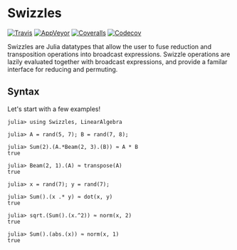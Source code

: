 # Swizzles

[![Travis](https://travis-ci.org/peterahrens/Swizzles.jl.svg?branch=master)](https://travis-ci.org/peterahrens/Swizzles.jl)
[![AppVeyor](https://ci.appveyor.com/api/projects/status/32r7s2skrgm9ubva/branch/master?svg=true)](https://ci.appveyor.com/project/peterahrens/swizzles-jl/branch/master)
[![Coveralls](https://coveralls.io/repos/peterahrens/Swizzles.jl/badge.svg?branch=master&service=github)](https://coveralls.io/github/peterahrens/Swizzles.jl?branch=master)
[![Codecov](http://codecov.io/github/peterahrens/Swizzles.jl/coverage.svg?branch=master)](http://codecov.io/github/peterahrens/Swizzles.jl?branch=master)

Swizzles are Julia datatypes that allow the user to fuse reduction and transposition operations into broadcast expressions. Swizzle operations are lazily evaluated together with broadcast expressions, and provide a familar interface for reducing and permuting.

## Syntax

Let's start with a few examples!

```julia-repl
julia> using Swizzles, LinearAlgebra

julia> A = rand(5, 7); B = rand(7, 8);

julia> Sum(2).(A.*Beam(2, 3).(B)) ≈ A * B
true

julia> Beam(2, 1).(A) ≈ transpose(A)
true

julia> x = rand(7); y = rand(7);

julia> Sum().(x .* y) ≈ dot(x, y)
true

julia> sqrt.(Sum().(x.^2)) ≈ norm(x, 2)
true

julia> Sum().(abs.(x)) ≈ norm(x, 1)
true

```
